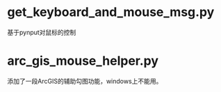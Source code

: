 
# get_keyboard_and_mouse_msg.py

基于pynput对鼠标的控制


# arc_gis_mouse_helper.py

添加了一段ArcGIS的辅助勾图功能，windows上不能用。

